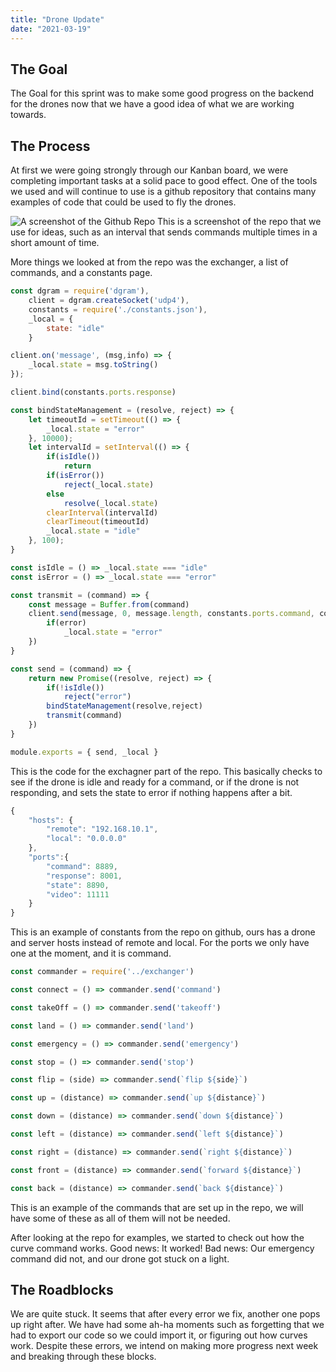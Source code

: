 ```yaml
---
title: "Drone Update"
date: "2021-03-19"
---
```


## The Goal
 The Goal for this sprint was to make some good progress on the backend for the drones now that we have a good idea of what we are working towards. 

## The Process
At first we were going strongly through our Kanban board, we were completing important tasks at a solid pace to good effect. 
One of the tools we used and will continue to use is a github repository that contains many examples of code that could be used to fly the drones. 

![A screenshot of the Github Repo]({{site.url}}/assets/github-repo.png)
This is a screenshot of the repo that we use for ideas, such as an interval that sends commands multiple times in a short amount of time. 

More things we looked at from the repo was the exchanger, a list of commands, and a constants page. 

```Javascript
const dgram = require('dgram'),
    client = dgram.createSocket('udp4'),
    constants = require('./constants.json'),
    _local = {
        state: "idle"
    }

client.on('message', (msg,info) => {
    _local.state = msg.toString()
}); 

client.bind(constants.ports.response)

const bindStateManagement = (resolve, reject) => {
    let timeoutId = setTimeout(() => {
        _local.state = "error"
    }, 10000);
    let intervalId = setInterval(() => {
        if(isIdle())
            return
        if(isError())
            reject(_local.state)
        else
            resolve(_local.state)
        clearInterval(intervalId)
        clearTimeout(timeoutId)
        _local.state = "idle"
    }, 100);
}

const isIdle = () => _local.state === "idle"
const isError = () => _local.state === "error"

const transmit = (command) => {
    const message = Buffer.from(command)
    client.send(message, 0, message.length, constants.ports.command, constants.hosts.remote, (error) => {
        if(error)
            _local.state = "error"
    })
}

const send = (command) => {
    return new Promise((resolve, reject) => {
        if(!isIdle())
            reject("error")
        bindStateManagement(resolve,reject)        
        transmit(command)
    })
}

module.exports = { send, _local }
```
This is the code for the exchagner part of the repo. This basically checks to see if the drone is idle and ready for a command, or if the drone is not responding, and sets the state to error if nothing happens after a bit. 

``` Javascript
{
    "hosts": {
        "remote": "192.168.10.1",
        "local": "0.0.0.0"
    },
    "ports":{
        "command": 8889,
        "response": 8001,
        "state": 8890,
        "video": 11111
    }
}

```
This is an example of constants from the repo on github, ours has a drone and server hosts instead of remote and local. For the ports we only have one at the moment, and it is command. 

``` Javascript
const commander = require('../exchanger')

const connect = () => commander.send('command')

const takeOff = () => commander.send('takeoff')

const land = () => commander.send('land')

const emergency = () => commander.send('emergency')

const stop = () => commander.send('stop')

const flip = (side) => commander.send(`flip ${side}`)

const up = (distance) => commander.send(`up ${distance}`)

const down = (distance) => commander.send(`down ${distance}`)

const left = (distance) => commander.send(`left ${distance}`)

const right = (distance) => commander.send(`right ${distance}`)

const front = (distance) => commander.send(`forward ${distance}`)

const back = (distance) => commander.send(`back ${distance}`)
```
This is an example of the commands that are set up in the repo, we will have some of these as all of them will not be needed. 


After looking at the repo for examples, we started to check out how the curve command works.
Good news: It worked!
Bad news: Our emergency command did not, and our drone got stuck on a light. 


## The Roadblocks

We are quite stuck. It seems that after every error we fix, another one pops up right after. We have had some ah-ha moments such as forgetting that we had to export our code so we could import it, or figuring out how curves work. Despite these errors, we intend on making more progress next week and breaking through these blocks. 



